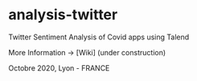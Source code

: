 # analysis-twitter
Twitter Sentiment Analysis of Covid apps using Talend

More Information -> [Wiki] (under construction)

Octobre 2020, Lyon - FRANCE
